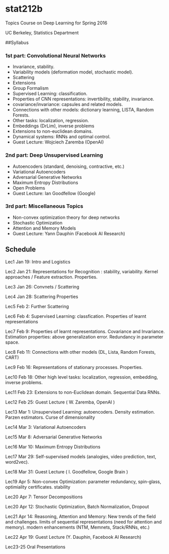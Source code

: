 # stat212b
Topics Course on Deep Learning for Spring 2016

UC Berkeley, Statistics Department

##Syllabus

### 1st part: Convolutional Neural Networks
  - Invariance, stability.
  - Variability models (deformation model, stochastic model). 
  - Scattering
  - Extensions 
  - Group Formalism 
  - Supervised Learning: classification. 
  - Properties of CNN representations: invertibility, stability, invariance. 
  - covariance/invariance: capsules and related models.
  - Connections with other models: dictionary learning, LISTA, Random Forests.
  - Other tasks: localization, regression. 
  - Embeddings (DrLim), inverse problems 
  - Extensions to non-euclidean domains.
  - Dynamical systems: RNNs and optimal control. 
  - Guest Lecture: Wojciech Zaremba (OpenAI)
  
### 2nd part: Deep Unsupervised Learning
 - Autoencoders (standard, denoising, contractive, etc.)
 - Variational Autoencoders
 - Adversarial Generative Networks
 - Maximum Entropy Distributions
 - Open Problems
 - Guest Lecture: Ian Goodfellow (Google)

### 3rd part: Miscellaneous Topics
- Non-convex optimization theory for deep networks 
- Stochastic Optimization
- Attention and Memory Models
- Guest Lecture: Yann Dauphin (Facebook AI Research)
  


## Schedule

Lec1 Jan 19: Intro and Logistics

Lec2 Jan 21: Representations for Recognition : stability, variability. 
 Kernel approaches / Feature extraction. Properties. 
 
Lec3 Jan 26: Convnets / Scattering

Lec4 Jan 28: Scattering Properties

Lec5 Feb 2: Further Scattering 

Lec6 Feb 4: Supervised Learning: classfication. Properties of learnt representations

Lec7 Feb 9: Properties of learnt representations. Covariance and Invariance.
     Estimation properties: above generalization error. Redundancy in parameter space.

Lec8 Feb 11: Connections with other models (DL, Lista, Random Forests, CART)

Lec9 Feb 16: Representations of stationary processes. Properties. 

Lec10 Feb 18: Other high level tasks: localization, regression, embedding, inverse problems. 

Lec11 Feb 23: Extensions to non-Euclidean domain. Sequential Data RNNs. 

Lec12 Feb 25: Guest Lecture ( W. Zaremba, OpenAI ) 

Lec13 Mar 1: Unsupervised Learning: autoencoders. Density estimation. Parzen estimators. Curse of dimensionality

Lec14 Mar 3: Variational Autoencoders

Lec15 Mar 8: Adversarial Generative Networks

Lec16 Mar 10: Maximum Entropy Distributions

Lec17 Mar 29: Self-supervised models (analogies, video prediction, text, word2vec). 

Lec18 Mar 31: Guest Lecture ( I. Goodfellow, Google Brain ) 

Lec19 Apr 5: Non-convex Optimization: parameter redundancy, spin-glass, optimiality certificates. stability

Lec20 Apr 7: Tensor Decompositions

Lec20 Apr 12: Stochastic Optimization, Batch Normalization, Dropout

Lec21 Apr 14: Reasoning, Attention and Memory: New trends of the field and challenges. 
      limits of sequential representations (need for attention and memory). 
      modern enhancements (NTM, Memnets, Stack/RNNs, etc.)

Lec22 Apr 19: Guest Lecture (Y. Dauphin, Facebook AI Research)

Lec23-25 Oral Presentations
